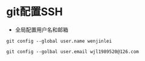 # git配置SSH
+ 全局配置用户名和邮箱
```
git config --global user.name wenjinlei

git config --golbal user.email wjl1989520@126.com
```